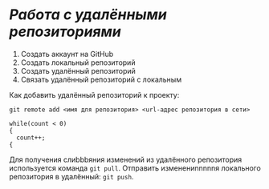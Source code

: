 # ***Работа с удалёнными репозиториями***

1. Создать аккаунт на GitHub
2. Создать локальный репозиторий
3. Создать удалённый репозиторий
4. Связать удалённый репозиторий с локальным

Как добавить удалённый репозиторий к проекту:
```
git remote add <имя для репозитория> <url-адрес репозитория в сети>
```
```
while(count < 0)
{
  count++;
{
```
Для получения слиbbbяния изменений из удалённого репозитория используется команда `git pull`. 
Отправить изменениnnnnnя локального репозитория в удалённый: `git push`. 